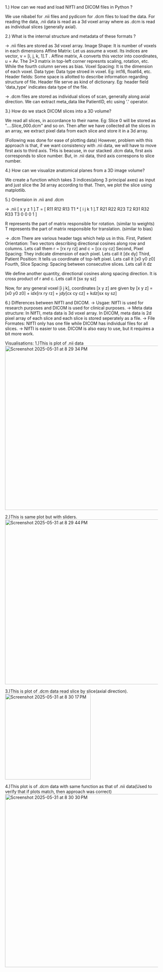 1.) How can we read and load NIfTI and DICOM files in Python ?

We use nibabel for .nii files and pydicom for .dcm files to load the data. For reading the data, .nii data is read as a 3d voxel array where as .dcm is read as individual slices (generally axial).

2.) What is the internal structure and metadata of these formats ?

-> .nii files are stored as 3d voxel array.
Image Shape: It is number of voxels in each dimensions
Affine Matrix: Let us assume a voxel. Its indices are vector, v = [i, j, k, 1].T . Affine matrix, A converts this vector into coordinates, u = Av. The 3*3 matrix in top-left corner represnts scaling, rotation, etc. While the fourth column serves as bias.
Voxel Spacing: It is the dimension of each voxel.
Data type: Data type stroed in voxel. Eg: int16, float64, etc.
Header fields: Some space is allotted to describe information regarding structure of file. Header file serve as kind of dictionary. Eg: header field 'data_type' indicates data type of the file.

-> .dcm files are stored as individual slices of scan, generally along axial direction.
We can extract meta_data like PatientID, etc using '.' operator.

3.) How do we stack DICOM slices into a 3D volume?

We read all slices, in accordance to their name. Eg: Slice 0 will be stored as "....Slice_000.dcm" and so on.
Then after we have collected all the slices in an array, we extract pixel data from each slice and store it in a 3d array.

(Following was done for ease of plotting data)
However, problem with this approach is that, if we want consistency with .nii data, we will have to move first axis to third axis.
THis is beacuse, in our stacked .dcm data, first axis corresponds to slice number.
But, in .nii data, third axis correspons to slice number.

4.) How can we visualize anatomical planes from a 3D image volume?

We create a function which takes 3 indices(along 3 principal axes) as input and just slice the 3d array according to that. Then, we plot the slice using matplotlib.

5.) Orientaion in .nii and .dcm

-> .nii
[ x y z 1 ].T   = [ R11  R12  R13  T1      *  [ i j k 1 ].T
                    R21  R22  R23  T2
                    R31  R32  R33  T3
                    0    0    0    1   ] 

R represents the part of matrix responsible for rotation. (similar to weights)
T represents the part of matrix responsible for translation. (similar to bias)

-> .dcm
There are various header tags which help us in this.
First, Patient Orientation: Two vectors describing directional cosines along row and columns. Lets call them r = [rx ry rz] and c = [cx cy cz]
Second, Pixel Spacing: They indicate dimension of each pixel. Lets call it [dx dy]
Third, Patient Position: It tells us coordinate of top-left pixel. Lets call it [x0 y0 z0]
Fourth, Slice Spacing: Spacing between consecutive slices. Lets call it dz

We define another quantity, directional cosines along spacing direction. It is cross product of r and c. Lets call it [sx sy sz]

Now, for any general voxel [i j k], coordinates [x y z] are given by
[x y z] = [x0 y0 z0] + i*dx*[rx ry rz] + j*dy*[cx cy cz] + k*dz*[sx sy sz]

6.) Differences between NIfTI and DICOM.
-> Usgae: NIfTI is used for research purposes and DICOM is used for clinical purposes.
-> Meta data structure: In NIfTI, meta data is 3d voxel array. In DICOM, meta data is 2d pixel array of each slice and each slice is stored seperately as a file.
-> File Formates: NIfTI only has one file while DICOM has individual files for all slices.
-> NIfTI is easier to use. DICOM is also easy to use, but it requires a bit more work.


Visualisations:
1.)This is plot of .nii data
<img width="540" alt="Screenshot 2025-05-31 at 8 29 34 PM" src="https://github.com/user-attachments/assets/0ff85663-6e12-4442-92b3-2130a6fb718a" />

2.)This is same plot but with sliders.
<img width="542" alt="Screenshot 2025-05-31 at 8 29 44 PM" src="https://github.com/user-attachments/assets/738bdda2-ba7d-4708-bcb3-3552961351c1" />

3.)This is plot of .dcm data read slice by slice(axial direction).
<img width="282" alt="Screenshot 2025-05-31 at 8 30 17 PM" src="https://github.com/user-attachments/assets/63154483-5b3c-4103-9360-d28af3e4bf49" />

4.)This plot is of .dcm data with same function as that of .nii data(Used to verify that if plots match, then approach was correct)
<img width="569" alt="Screenshot 2025-05-31 at 8 30 30 PM" src="https://github.com/user-attachments/assets/2d4318da-a9b6-4ac4-b570-36041638ec0a" />
